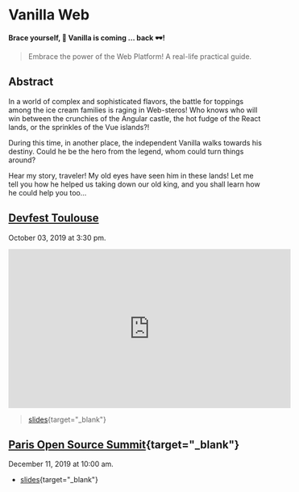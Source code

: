 # Vanilla Web

**Brace yourself, :icecream: Vanilla is coming … back :dark_sunglasses:!**

> Embrace the power of the Web Platform! A real-life practical guide.

## Abstract

In a world of complex and sophisticated flavors, the battle for toppings among the ice cream families is raging in Web-steros! Who knows who will win between the crunchies of the Angular castle, the hot fudge of the React lands, or the sprinkles of the Vue islands?!

During this time, in another place, the independent Vanilla walks towards his destiny. Could he be the hero from the legend, whom could turn things around?

Hear my story, traveler! My old eyes have seen him in these lands! Let me tell you how he helped us taking down our old king, and you shall learn how he could help you too...

## [Devfest Toulouse](https://2019.devfesttoulouse.fr/sessions/brace_yourself__vanilla_is_coming__back__/)

October 03, 2019 at 3:30 pm.

<iframe width="560" height="315" src="https://www.youtube-nocookie.com/embed/-d_Ka7OE4Xk" frameborder="0" allow="accelerometer; autoplay; encrypted-media; gyroscope; picture-in-picture" allowfullscreen></iframe>

> [slides](/slides/vanilla1/devfesttlse19/index.html){target="\_blank"}

## [Paris Open Source Summit](https://2019.opensourcesummit.paris/){target="\_blank"}

December 11, 2019 at 10:00 am.

- [slides](/slides/vanilla1/poss19/index.html){target="\_blank"}
